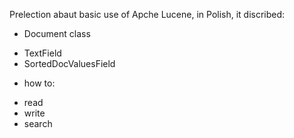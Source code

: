Prelection abaut basic use of Apche Lucene, in Polish, it discribed:
 * Document class
  - TextField
  - SortedDocValuesField
 * how to:
  - read
  - write
  - search
